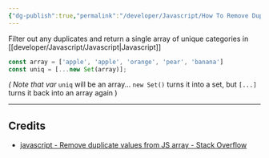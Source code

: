 ```yaml
---
{"dg-publish":true,"permalink":"/developer/Javascript/How To Remove Duplicates in Array/","tags":["javascript"]}
---
```



Filter out any duplicates and return a single array of unique categories in [[developer/Javascript/Javascript\|Javascript]]

```javascript
const array = ['apple', 'apple', 'orange', 'pear', 'banana']
const uniq = [...new Set(array)];
```

*( Note that var* `uniq` will be an array... `new Set()` turns it into a set, but `[...]` turns it back into an array again )

---

## Credits
- [javascript - Remove duplicate values from JS array - Stack Overflow](https://stackoverflow.com/questions/9229645/remove-duplicate-values-from-js-array)